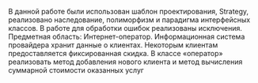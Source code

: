 В данной работе были использован шаблон проектирования, Strategy, реализовано наследование, полиморфизм и парадигма интерфейсных классов. В работе для обработки ошибок реализованы исключения.
Предметная область: Интернет-оператор. Информационная система провайдера хранит данные о клиентах. Некоторым клиентам предоставляется фиксированная скидка. В классе «оператор» реализовать метод добавления нового клиента и метод вычисления суммарной стоимости оказанных услуг
